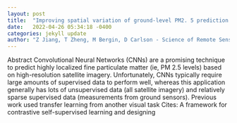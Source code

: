 ```yaml
---
layout: post
title:  "Improving spatial variation of ground-level PM2. 5 prediction with contrastive learning from satellite imagery"
date:   2022-04-26 05:34:18 -0400
categories: jekyll update
author: "Z Jiang, T Zheng, M Bergin, D Carlson - Science of Remote Sensing, 2022"
---
```

Abstract Convolutional Neural Networks (CNNs) are a promising technique to predict highly localized fine particulate matter (ie, PM 2.5 levels) based on high-resolution satellite imagery. Unfortunately, CNNs typically require large amounts of supervised data to perform well, whereas this application generally has lots of unsupervised data (all satellite imagery) and relatively sparse supervised data (measurements from ground sensors). Previous work used transfer learning from another visual task Cites: A framework for contrastive self-supervised learning and designing